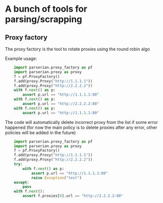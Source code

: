 # A bunch of tools for parsing/scrapping

## Proxy factory

The proxy factory is the tool to rotate proxies using the round robin algo

Example usage:
```python
    import parserian.proxy_factory as pf
    import parserian.proxy as proxy
    f = pf.ProxyFactory()
    f.add(proxy.Proxy("http://1.1.1.1"))
    f.add(proxy.Proxy("http://2.2.2.2"))
    with f.next() as p:
        assert p.url == "http://1.1.1.1:80"
    with f.next() as p:
        assert p.url == "http://2.2.2.2:80"
    with f.next() as p:
        assert p.url == "http://1.1.1.1:80"
```

The code will automatically delete incorrect proxy from the list if some error happened 
(for now the main policy is to delete proxies after any error, other policies will be added in the future)


```python
    import parserian.proxy_factory as pf
    import parserian.proxy as proxy
    f = pf.ProxyFactory()
    f.add(proxy.Proxy("http://1.1.1.1"))
    f.add(proxy.Proxy("http://2.2.2.2"))
    try:
        with f.next() as p:
            assert p.url == "http://1.1.1.1:80"
            raise Exception("test")
    except:
        pass
    with f.next():
        assert f.proxies[0].url == "http://2.2.2.2:80"
```